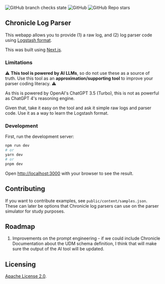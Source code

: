 ![GitHub branch checks state](https://img.shields.io/github/checks-status/darrensapalo/chronicle-log-parser/main) ![GitHub](https://img.shields.io/github/license/darrensapalo/chronicle-log-parser) ![GitHub Repo stars](https://img.shields.io/github/stars/darrensapalo/chronicle-log-parser?style=social)

## Chronicle Log Parser

This webapp allows you to provide (1) a raw log, and (2) log parser code using [Logstash format](https://www.elastic.co/guide/en/logstash/current/advanced-pipeline.html).

This was built using [Next.js](https://nextjs.org/).

### Limitations

⚠️ **This tool is powered by AI LLMs**, so do not use these as a source of truth. Use this tool as an **approximation/supporting tool** to improve your parser coding literacy. ⚠️ 

As this is powered by OpenAI's ChatGPT 3.5 (Turbo), this is not as powerful as ChatGPT 4's reasoning engine.

Given that, take it easy on the tool and ask it simple raw logs and parser code. Use it as a way to learn the Logstash format.

### Development

First, run the development server:

```bash
npm run dev
# or
yarn dev
# or
pnpm dev
```

Open [http://localhost:3000](http://localhost:3000) with your browser to see the result.

## Contributing

If you want to contribute examples, see `public/content/samples.json`. These can later be options that Chronicle log parsers can use on the parser simulator for study purposes.

## Roadmap

1. Improvements on the prompt engineering - if we could include Chronicle Documentation about
the UDM schema definition, I think that will make sure the output of the AI tool will be updated.

## Licensing

[Apache License 2.0](./LICENSE.md).